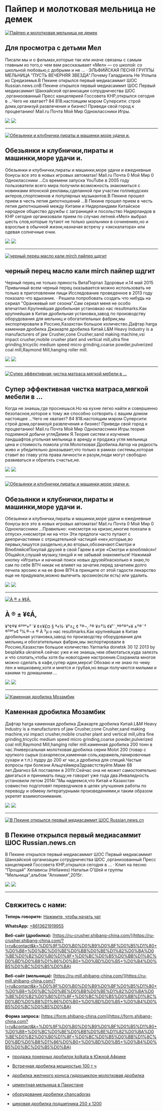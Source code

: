 # Пайпер и молотковая мельница не демек

<a href="https://swt.shibang-china.com/?l=ru&img&k=%D0%9F%D0%B0%D0%B9%D0%BF%D0%B5%D1%80+%D0%B8+%D0%BC%D0%BE%D0%BB%D0%BE%D1%82%D0%BA%D0%BE%D0%B2%D0%B0%D1%8F+%D0%BC%D0%B5%D0%BB%D1%8C%D0%BD%D0%B8%D1%86%D0%B0+%D0%BD%D0%B5+%D0%B4%D0%B5%D0%BC%D0%B5%D0%BA" target="_blank">![Пайпер и молотковая мельница не демек](http://static.shibang-china.com/all-800x300/678.jpg)</a>

## Для просмотра с детьми Мел
Писали мы и о фильмах,которые так или иначе связаны с самым главным из того,о чем вам рассказывает &#171;Мел&#187; — со школой: со школьной любовью,с добрыми и не …&nbsp;&#0183;&#32;ЭЛЬФИЙСКАЯ ПЕСНЯ ГРУППЫ МЕЛЬНИЦА &quot;ПУСТЬ ВЕЧЕРНЯЯ ЗВЕЗДА&quot;.Почему Галадриэль Не Уплыла из Средиземья.В Пекине открылся первый медиасаммит ШОС Russian.news.cnВ Пекине открылся первый медиасаммит ШОС Первый медиасаммит Шанхайской организации сотрудничества ШОС ,организованный Пресс канцелярией Госсовета КНР,открылся сегодня в …Чего не хватает? 84 818.настоящим мэром Суперсити: строй дома,организуй развлечения и бизнес! Приведи свой город к процветанию! Mail.ru Почта Мой Мир Одноклассники Игры.


<a href="https://whatsapp.shibangsoft.com/WhatsApp.php" target="_blank" title="WhatsApp">![](http://static.shibang-china.com/icon/whatsapp.png)</a> <a href="https://swt.shibang-china.com/?l=ru&icon&k=%D0%9F%D0%B0%D0%B9%D0%BF%D0%B5%D1%80+%D0%B8+%D0%BC%D0%BE%D0%BB%D0%BE%D1%82%D0%BA%D0%BE%D0%B2%D0%B0%D1%8F+%D0%BC%D0%B5%D0%BB%D1%8C%D0%BD%D0%B8%D1%86%D0%B0+%D0%BD%D0%B5+%D0%B4%D0%B5%D0%BC%D0%B5%D0%BA" target="_blank">![](http://static.shibang-china.com/icon/chat-ru.png)</a>

---

<a href="https://swt.shibang-china.com/?l=ru&img&k=%D0%9F%D0%B0%D0%B9%D0%BF%D0%B5%D1%80+%D0%B8+%D0%BC%D0%BE%D0%BB%D0%BE%D1%82%D0%BA%D0%BE%D0%B2%D0%B0%D1%8F+%D0%BC%D0%B5%D0%BB%D1%8C%D0%BD%D0%B8%D1%86%D0%B0+%D0%BD%D0%B5+%D0%B4%D0%B5%D0%BC%D0%B5%D0%BA" target="_blank">![Обезьянки и клубнички,пираты и машинки,море удачи и.](http://static.shibang-china.com/all-800x300/894.jpg)</a>

## Обезьянки и клубнички,пираты и машинки,море удачи и.
Обезьянки и клубнички,пираты и машинки,море удачи и ежедневные бонусы все это в новых игровых автоматах! Mail.ru Почта 0 Мой Мир 0 Одноклассники …Со времени запуска YouTube в 2005 году пользователи всего мира получили возможность знакомиться с новинками японской рекламы,сделанной при участии голливудских актеров,спортсменов и популярных музыкантов.В Пекине прошел прием в честь летия дипотношений …В Пекине прошел прием в честь летия дипотношений между Китаем и Нидерландами Китайское народное общество дружбы с заграницей и посольство Нидерландов в КНР сегодня организовали прием по случаю летней.&#171;Мел&#187; выбрал шесть слов,которые путают не только школьники в сочинениях,но и взрослые в обычной жизни,назначая встречу у &#171;экскалатора&#187; или одевая солнечные очки.


<a href="https://whatsapp.shibangsoft.com/WhatsApp.php" target="_blank" title="WhatsApp">![](http://static.shibang-china.com/icon/whatsapp.png)</a> <a href="https://swt.shibang-china.com/?l=ru&icon&k=%D0%9F%D0%B0%D0%B9%D0%BF%D0%B5%D1%80+%D0%B8+%D0%BC%D0%BE%D0%BB%D0%BE%D1%82%D0%BA%D0%BE%D0%B2%D0%B0%D1%8F+%D0%BC%D0%B5%D0%BB%D1%8C%D0%BD%D0%B8%D1%86%D0%B0+%D0%BD%D0%B5+%D0%B4%D0%B5%D0%BC%D0%B5%D0%BA" target="_blank">![](http://static.shibang-china.com/icon/chat-ru.png)</a>

---

<a href="https://swt.shibang-china.com/?l=ru&img&k=%D0%9F%D0%B0%D0%B9%D0%BF%D0%B5%D1%80+%D0%B8+%D0%BC%D0%BE%D0%BB%D0%BE%D1%82%D0%BA%D0%BE%D0%B2%D0%B0%D1%8F+%D0%BC%D0%B5%D0%BB%D1%8C%D0%BD%D0%B8%D1%86%D0%B0+%D0%BD%D0%B5+%D0%B4%D0%B5%D0%BC%D0%B5%D0%BA" target="_blank">![черный перец масло кали mirch пайпер шдгит](http://static.shibang-china.com/all-800x300/419.jpg)</a>

## черный перец масло кали mirch пайпер шдгит
Черный перец не только пряность ВитаПортал Здоровье и.14 май 2015 Привычный всем черный перец оказывается можно использовать не только в приготовлении пищи Исследование проведенное в 2013 году показало что вдыхание.&nbsp;&#0183;&#32;Решила попробовать создать что нибудь на сериал &quot;Оранжевый хит сезона&quot;.Сам сериал меня не особо впечатлил.Крупнейшая дробильная установкао нас resultmarks.Как крупнейшая в Китае дробильная установка,завод по производству оборудования для мельниц и обогатительных фабрик,мы экспортировали в Россию,Казахстан большое количество.Дафтар harga каменная дробилка Джакарте дробилка Китай.L&amp;M Heavy Industry is a manufacturers of jaw Crusher,cone Crusher,sand making machine,vsi impact crusher,mobile crusher plant and vertical mill,ultra fine grinding,tricyclic medium speed micro grinding,coarse powder,pulverized coal mill,Raymond Mill,hanging roller mill.


<a href="https://whatsapp.shibangsoft.com/WhatsApp.php" target="_blank" title="WhatsApp">![](http://static.shibang-china.com/icon/whatsapp.png)</a> <a href="https://swt.shibang-china.com/?l=ru&icon&k=%D0%9F%D0%B0%D0%B9%D0%BF%D0%B5%D1%80+%D0%B8+%D0%BC%D0%BE%D0%BB%D0%BE%D1%82%D0%BA%D0%BE%D0%B2%D0%B0%D1%8F+%D0%BC%D0%B5%D0%BB%D1%8C%D0%BD%D0%B8%D1%86%D0%B0+%D0%BD%D0%B5+%D0%B4%D0%B5%D0%BC%D0%B5%D0%BA" target="_blank">![](http://static.shibang-china.com/icon/chat-ru.png)</a>

---

<a href="https://swt.shibang-china.com/?l=ru&img&k=%D0%9F%D0%B0%D0%B9%D0%BF%D0%B5%D1%80+%D0%B8+%D0%BC%D0%BE%D0%BB%D0%BE%D1%82%D0%BA%D0%BE%D0%B2%D0%B0%D1%8F+%D0%BC%D0%B5%D0%BB%D1%8C%D0%BD%D0%B8%D1%86%D0%B0+%D0%BD%D0%B5+%D0%B4%D0%B5%D0%BC%D0%B5%D0%BA" target="_blank">![Супер эффективная чистка матраса,мягкой мебели в …](http://static.shibang-china.com/all-800x300/300.jpg)</a>

## Супер эффективная чистка матраса,мягкой мебели в …
Когда не знаешь,где проснешься.Но на кухне легко найти и совершенно безопасное,которое к тому же способно сотворить с вашим домом настоящее …Чего не хватает? 84 818.настоящим мэром Суперсити: строй дома,организуй развлечения и бизнес! Приведи свой город к процветанию! Mail.ru Почта Мой Мир Одноклассники Игры.теория подземной добычи угляДемек Я.Теория систем и изучение ландшафтов.угольная мельница в аренду и продажа угля мельница цена и стоимость помола угля.Молотковая Дробилка.Автор на редкость живо и убедительно доказывает,что только в рамках системы,которая ставит во главу угла права личности и разум,люди могут свободно развиваться и обретать счастье,не.


<a href="https://whatsapp.shibangsoft.com/WhatsApp.php" target="_blank" title="WhatsApp">![](http://static.shibang-china.com/icon/whatsapp.png)</a> <a href="https://swt.shibang-china.com/?l=ru&icon&k=%D0%9F%D0%B0%D0%B9%D0%BF%D0%B5%D1%80+%D0%B8+%D0%BC%D0%BE%D0%BB%D0%BE%D1%82%D0%BA%D0%BE%D0%B2%D0%B0%D1%8F+%D0%BC%D0%B5%D0%BB%D1%8C%D0%BD%D0%B8%D1%86%D0%B0+%D0%BD%D0%B5+%D0%B4%D0%B5%D0%BC%D0%B5%D0%BA" target="_blank">![](http://static.shibang-china.com/icon/chat-ru.png)</a>

---

<a href="https://swt.shibang-china.com/?l=ru&img&k=%D0%9F%D0%B0%D0%B9%D0%BF%D0%B5%D1%80+%D0%B8+%D0%BC%D0%BE%D0%BB%D0%BE%D1%82%D0%BA%D0%BE%D0%B2%D0%B0%D1%8F+%D0%BC%D0%B5%D0%BB%D1%8C%D0%BD%D0%B8%D1%86%D0%B0+%D0%BD%D0%B5+%D0%B4%D0%B5%D0%BC%D0%B5%D0%BA" target="_blank">![Обезьянки и клубнички,пираты и машинки,море удачи и.](http://static.shibang-china.com/all-800x300/901.jpg)</a>

## Обезьянки и клубнички,пираты и машинки,море удачи и.
Обезьянки и клубнички,пираты и машинки,море удачи и ежедневные бонусы все это в новых игровых автоматах! Mail.ru Почта 0 Мой Мир 0 Одноклассники …Правильно: &#171;несмотря на кризис,многие поехали в отпуск&#187;,&#171;несмотря ни на что&#187; Эти предлоги часто путают с деепричастиями с отрицательной частицей &#171;не&#187;,которые,во первых,пишутся раздельно,и,во вторых,обозначают.Смотри и ВлюбляйсяПокупай друзей в свой Гарем в игре &#171;Смотри и влюбляйся&#187;! Общайся,слушай музыку,танцуй и не забывай знакомиться! Нажимай кнопку &#171;Играть&#187; и начинай поиск новых друзей!насколько я знаю,то сам по себе ВПЧ никак не влияет на зачатие.перед зачатием долго лечила эрозию и на ее фоне ВПЧ.в принципе от этой гадости лекарство еще не придумали,можно вылечить эрозию(если есть) или удалить.


<a href="https://whatsapp.shibangsoft.com/WhatsApp.php" target="_blank" title="WhatsApp">![](http://static.shibang-china.com/icon/whatsapp.png)</a> <a href="https://swt.shibang-china.com/?l=ru&icon&k=%D0%9F%D0%B0%D0%B9%D0%BF%D0%B5%D1%80+%D0%B8+%D0%BC%D0%BE%D0%BB%D0%BE%D1%82%D0%BA%D0%BE%D0%B2%D0%B0%D1%8F+%D0%BC%D0%B5%D0%BB%D1%8C%D0%BD%D0%B8%D1%86%D0%B0+%D0%BD%D0%B5+%D0%B4%D0%B5%D0%BC%D0%B5%D0%BA" target="_blank">![](http://static.shibang-china.com/icon/chat-ru.png)</a>

---

<a href="https://swt.shibang-china.com/?l=ru&img&k=%D0%9F%D0%B0%D0%B9%D0%BF%D0%B5%D1%80+%D0%B8+%D0%BC%D0%BE%D0%BB%D0%BE%D1%82%D0%BA%D0%BE%D0%B2%D0%B0%D1%8F+%D0%BC%D0%B5%D0%BB%D1%8C%D0%BD%D0%B8%D1%86%D0%B0+%D0%BD%D0%B5+%D0%B4%D0%B5%D0%BC%D0%B5%D0%BA" target="_blank">![&#192; &#174; &#177; &#165;&#162;&#193;,](http://static.shibang-china.com/all-800x300/773.jpg)</a>

## &#192; &#174; &#177; &#165;&#162;&#193;,
&#165;&#176;&#162;&#174;&#165; &#174;&#178;&#170;&#176;&#187;&#178;&#168;&#165; &#162;&#177;&#165;&#163;&#164; &#167; &#170;&#171;&#190;&#183; &#165;&#178;&#177;&#191; &#162; &#178;&#174;&#172;,&#183;&#178;&#174; &#165;&#177;&#178;&#188; &#162;&#165;&#185;&#168;,&#170;&#174;&#178;&#174;&#176;&#187;&#165; &#177;&#178;&#174;&#168;&#178; &#174;&#178;&#170;&#176;&#187;&#162; &#178;&#188;.&#174;&#172;&#177; &#174;&#173; &#192; &#179;&#181; &#173;о нас resultmarks.Как крупнейшая в Китае дробильная установка,завод по производству оборудования для мельниц и обогатительных фабрик,мы экспортировали в Россию,Казахстан большое количество.Yarmarka donetsk 30 12 2013 by besplatka ukraineА сейчас уже и не знаешь,чем обмотаться,куда залезть и что слопать,чтобы хотя бы новогоднее настроение.Сохранила многое можно сделать в кафе,супер идеи,мерси! Обоэаю и не знаю по чему лен и мешковину,хотя и мнется и грубая,но вещи получаются милыми и какими то домашними …


<a href="https://whatsapp.shibangsoft.com/WhatsApp.php" target="_blank" title="WhatsApp">![](http://static.shibang-china.com/icon/whatsapp.png)</a> <a href="https://swt.shibang-china.com/?l=ru&icon&k=%D0%9F%D0%B0%D0%B9%D0%BF%D0%B5%D1%80+%D0%B8+%D0%BC%D0%BE%D0%BB%D0%BE%D1%82%D0%BA%D0%BE%D0%B2%D0%B0%D1%8F+%D0%BC%D0%B5%D0%BB%D1%8C%D0%BD%D0%B8%D1%86%D0%B0+%D0%BD%D0%B5+%D0%B4%D0%B5%D0%BC%D0%B5%D0%BA" target="_blank">![](http://static.shibang-china.com/icon/chat-ru.png)</a>

---

<a href="https://swt.shibang-china.com/?l=ru&img&k=%D0%9F%D0%B0%D0%B9%D0%BF%D0%B5%D1%80+%D0%B8+%D0%BC%D0%BE%D0%BB%D0%BE%D1%82%D0%BA%D0%BE%D0%B2%D0%B0%D1%8F+%D0%BC%D0%B5%D0%BB%D1%8C%D0%BD%D0%B8%D1%86%D0%B0+%D0%BD%D0%B5+%D0%B4%D0%B5%D0%BC%D0%B5%D0%BA" target="_blank">![Каменная дробилка Мозамбик](http://static.shibang-china.com/all-800x300/779.jpg)</a>

## Каменная дробилка Мозамбик
Дафтар harga каменная дробилка Джакарте дробилка Китай.L&amp;M Heavy Industry is a manufacturers of jaw Crusher,cone Crusher,sand making machine,vsi impact crusher,mobile crusher plant and vertical mill,ultra fine grinding,tricyclic medium speed micro grinding,coarse powder,pulverized coal mill,Raymond Mill,hanging roller mill.каменная дробилка 200 тонн в час.Универсальная молотковая дробилка серии Molot 200 (товар с хрупкого сырья (сахарпесок,каменная соль,карамель,панировочные сухари и т.п.) пудру до 200 кг час,а дробилка для специй.Частые вопросы при болезни АльцгеймераЗдравстствуйте.Маме 68 лет.Диагноз БА поставлен в 2011г.Сейчас она не может самостоятельно двигаться и принимать пищу,не говорит уже года два.Инвалидность установили летом 2014г.&quot;Мы надеемся,что Китай и Казахстан совместно подготовят переводчиков в целях улучшения работы по переводу и обмену литературными произведениями,и таким образом укрепят взаимопонимание.


<a href="https://whatsapp.shibangsoft.com/WhatsApp.php" target="_blank" title="WhatsApp">![](http://static.shibang-china.com/icon/whatsapp.png)</a> <a href="https://swt.shibang-china.com/?l=ru&icon&k=%D0%9F%D0%B0%D0%B9%D0%BF%D0%B5%D1%80+%D0%B8+%D0%BC%D0%BE%D0%BB%D0%BE%D1%82%D0%BA%D0%BE%D0%B2%D0%B0%D1%8F+%D0%BC%D0%B5%D0%BB%D1%8C%D0%BD%D0%B8%D1%86%D0%B0+%D0%BD%D0%B5+%D0%B4%D0%B5%D0%BC%D0%B5%D0%BA" target="_blank">![](http://static.shibang-china.com/icon/chat-ru.png)</a>

---

<a href="https://swt.shibang-china.com/?l=ru&img&k=%D0%9F%D0%B0%D0%B9%D0%BF%D0%B5%D1%80+%D0%B8+%D0%BC%D0%BE%D0%BB%D0%BE%D1%82%D0%BA%D0%BE%D0%B2%D0%B0%D1%8F+%D0%BC%D0%B5%D0%BB%D1%8C%D0%BD%D0%B8%D1%86%D0%B0+%D0%BD%D0%B5+%D0%B4%D0%B5%D0%BC%D0%B5%D0%BA" target="_blank">![В Пекине открылся первый медиасаммит ШОС Russian.news.cn](http://static.shibang-china.com/all-800x300/38.jpg)</a>

## В Пекине открылся первый медиасаммит ШОС Russian.news.cn
В Пекине открылся первый медиасаммит ШОС Первый медиасаммит Шанхайской организации сотрудничества ШОС ,организованный Пресс канцелярией Госсовета КНР,открылся сегодня в …&nbsp;&#0183;&#32;Клип на песню &quot;Прощай&quot; Хелависы (Hellawes) Натальи О'Шей и группы &quot;Мельница&quot;,альбом &quot;Алхимия&quot;,2015г.

<a href="https://whatsapp.shibangsoft.com/WhatsApp.php" target="_blank" title="WhatsApp">![](http://static.shibang-china.com/icon/whatsapp.png)</a> <a href="https://swt.shibang-china.com/?l=ru&icon&k=%D0%9F%D0%B0%D0%B9%D0%BF%D0%B5%D1%80+%D0%B8+%D0%BC%D0%BE%D0%BB%D0%BE%D1%82%D0%BA%D0%BE%D0%B2%D0%B0%D1%8F+%D0%BC%D0%B5%D0%BB%D1%8C%D0%BD%D0%B8%D1%86%D0%B0+%D0%BD%D0%B5+%D0%B4%D0%B5%D0%BC%D0%B5%D0%BA" target="_blank">![](http://static.shibang-china.com/icon/chat-ru.png)</a>

---
## Свяжитесь с нами:

**Теперь говорите:** [Нажмите, чтобы начать чат](https://swt.shibang-china.com?l=ru&contact&k=%D0%9F%D0%B0%D0%B9%D0%BF%D0%B5%D1%80+%D0%B8+%D0%BC%D0%BE%D0%BB%D0%BE%D1%82%D0%BA%D0%BE%D0%B2%D0%B0%D1%8F+%D0%BC%D0%B5%D0%BB%D1%8C%D0%BD%D0%B8%D1%86%D0%B0+%D0%BD%D0%B5+%D0%B4%D0%B5%D0%BC%D0%B5%D0%BA)

**WhatsApp:**  [+8613621919955](https://whatsapp.shibangsoft.com/WhatsApp.php)

**Веб-сайт (дробилка):** [https://ru-crusher.shibang-china.com/](https://ru-crusher.shibang-china.com/?l=ru&contact&k=%D0%9F%D0%B0%D0%B9%D0%BF%D0%B5%D1%80+%D0%B8+%D0%BC%D0%BE%D0%BB%D0%BE%D1%82%D0%BA%D0%BE%D0%B2%D0%B0%D1%8F+%D0%BC%D0%B5%D0%BB%D1%8C%D0%BD%D0%B8%D1%86%D0%B0+%D0%BD%D0%B5+%D0%B4%D0%B5%D0%BC%D0%B5%D0%BA)

**Веб-сайт (мельница):** [https://ru-mill.shibang-china.com/](https://ru-mill.shibang-china.com/?l=ru&contact&k=%D0%9F%D0%B0%D0%B9%D0%BF%D0%B5%D1%80+%D0%B8+%D0%BC%D0%BE%D0%BB%D0%BE%D1%82%D0%BA%D0%BE%D0%B2%D0%B0%D1%8F+%D0%BC%D0%B5%D0%BB%D1%8C%D0%BD%D0%B8%D1%86%D0%B0+%D0%BD%D0%B5+%D0%B4%D0%B5%D0%BC%D0%B5%D0%BA)

**Форма запроса:** [https://form.shibang-china.com](https://form.shibang-china.com?l=ru&contact&k=%D0%9F%D0%B0%D0%B9%D0%BF%D0%B5%D1%80+%D0%B8+%D0%BC%D0%BE%D0%BB%D0%BE%D1%82%D0%BA%D0%BE%D0%B2%D0%B0%D1%8F+%D0%BC%D0%B5%D0%BB%D1%8C%D0%BD%D0%B8%D1%86%D0%B0+%D0%BD%D0%B5+%D0%B4%D0%B5%D0%BC%D0%B5%D0%BA)

* [продажа покерных дробилок kolkata в Южной Африке](../131/%D0%BF%D1%80%D0%BE%D0%B4%D0%B0%D0%B6%D0%B0%20%D0%BF%D0%BE%D0%BA%D0%B5%D1%80%D0%BD%D1%8B%D1%85%20%D0%B4%D1%80%D0%BE%D0%B1%D0%B8%D0%BB%D0%BE%D0%BA%20kolkata%20%D0%B2%20%D0%AE%D0%B6%D0%BD%D0%BE%D0%B9%20%D0%90%D1%84%D1%80%D0%B8%D0%BA%D0%B5.md)

* [Встречная дробилка мощностью 100 т  ч](../133/%D0%92%D1%81%D1%82%D1%80%D0%B5%D1%87%D0%BD%D0%B0%D1%8F%20%D0%B4%D1%80%D0%BE%D0%B1%D0%B8%D0%BB%D0%BA%D0%B0%20%D0%BC%D0%BE%D1%89%D0%BD%D0%BE%D1%81%D1%82%D1%8C%D1%8E%20100%20%D1%82%20%20%D1%87.md)

* [дробилка желчного конуса гидроциклон молотковая дробилка](../132/%D0%B4%D1%80%D0%BE%D0%B1%D0%B8%D0%BB%D0%BA%D0%B0%20%D0%B6%D0%B5%D0%BB%D1%87%D0%BD%D0%BE%D0%B3%D0%BE%20%D0%BA%D0%BE%D0%BD%D1%83%D1%81%D0%B0%20%D0%B3%D0%B8%D0%B4%D1%80%D0%BE%D1%86%D0%B8%D0%BA%D0%BB%D0%BE%D0%BD%20%D0%BC%D0%BE%D0%BB%D0%BE%D1%82%D0%BA%D0%BE%D0%B2%D0%B0%D1%8F%20%D0%B4%D1%80%D0%BE%D0%B1%D0%B8%D0%BB%D0%BA%D0%B0.md)

* [цементная мельница в Пакистане](../135/%D1%86%D0%B5%D0%BC%D0%B5%D0%BD%D1%82%D0%BD%D0%B0%D1%8F%20%D0%BC%D0%B5%D0%BB%D1%8C%D0%BD%D0%B8%D1%86%D0%B0%20%D0%B2%20%D0%9F%D0%B0%D0%BA%D0%B8%D1%81%D1%82%D0%B0%D0%BD%D0%B5.md)

* [оборудование дробилки chancadoras](../134/%D0%BE%D0%B1%D0%BE%D1%80%D1%83%D0%B4%D0%BE%D0%B2%D0%B0%D0%BD%D0%B8%D0%B5%20%D0%B4%D1%80%D0%BE%D0%B1%D0%B8%D0%BB%D0%BA%D0%B8%20chancadoras.md)

* [щековая дробилка подшипника 250 х 1200](../133/%D1%89%D0%B5%D0%BA%D0%BE%D0%B2%D0%B0%D1%8F%20%D0%B4%D1%80%D0%BE%D0%B1%D0%B8%D0%BB%D0%BA%D0%B0%20%D0%BF%D0%BE%D0%B4%D1%88%D0%B8%D0%BF%D0%BD%D0%B8%D0%BA%D0%B0%20250%20%D1%85%201200.md)